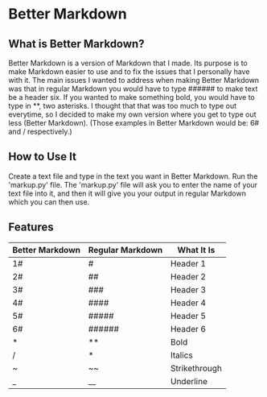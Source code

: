# Better Markdown

## What is Better Markdown?
Better Markdown is a version of Markdown that I made. Its purpose is to make Markdown easier to use 
and to fix the issues that I personally have with it. The main issues I wanted to address when making 
Better Markdown was that in regular Markdown you would have to type \#\#\#\#\#\# to make text be a header 
six. If you wanted to make something bold, you would have to type in \*\*, two asterisks. I thought that 
that was too much to type out everytime, so I decided to make my own version where you get to type out less 
(Better Markdown). (Those examples in Better Markdown would be: 6\# and / respectively.)

## How to Use It
Create a text file and type in the text you want in Better Markdown. Run the 'markup.py' file. The 'markup.py' 
file will ask you to enter the name of your text file into it, and then it will give you your output in regular 
Markdown which you can then use.

## Features
| Better Markdown | Regular Markdown | What It Is |
| --- | --- | --- |
| 1\# | \# | Header 1 |
| 2\# | \#\# | Header 2 |
| 3\# | \#\#\# | Header 3 |
| 4\# | \#\#\#\# | Header 4 |
| 5\# | \#\#\#\#\# | Header 5 |
| 6\# | \#\#\#\#\#\# | Header 6 |
| \* | \*\* | Bold |
| / | \* | Italics |
| \~ | \~\~ | Strikethrough |
| \_ | \_\_ | Underline |
